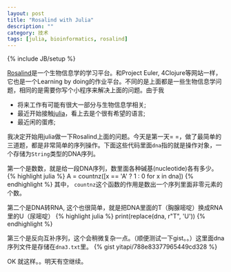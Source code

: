 ```yaml
---
layout: post
title: "Rosalind with Julia"
description: ""
category: 技术 
tags: [julia, bioinformatics, rosalind]
---
```

{% include JB/setup %}

[Rosalind](http://rosalind.info/)是一个生物信息学的学习平台。和Project Euler, 4Clojure等网站一样，它也是一个Learning by doing的作业平台。不同的是上面都是一些生物信息学问题，相同的是需要你写个小程序来解决上面的问题。由于我

 - 将来工作有可能有很大一部分与生物信息学相关;
 - 最近开始接触[julia](http://julialang.org)，看上去是个很有希望的语言;
 - 最近闲的蛋疼;

我决定开始用julia做一下Rosalind上面的问题。今天是第一天= =，做了最简单的三道题，都是非常简单的序列操作。下面这些代码里面`dna`指的就是操作对象，一个存储为`String`类型的DNA序列。

第一个是数数，就是给一段DNA序列，数里面各种碱基(nucleotide)各有多少。
{% highlight julia %}
A = countnz([x == 'A' ? 1 : 0 for x in dna])
{% endhighlight %}
其中， `countnz`这个函数的作用是数出一个序列里面非零元素的个数。


第二个是DNA转RNA, 这个也很简单，就是把DNA里面的T（胸腺嘧啶）换成RNA里的U（尿嘧啶）
{% highlight julia %}
print(replace(dna, r"T", 'U'))
{% endhighlight %}


第三个是反向互补序列，这个会稍微复杂一点。（顺便测试一下gist。。）这里面dna序列文件是存储在`dna3.txt`里。
{% gist yitapi/788e83377965449cd328 %}


OK 就这样。。明天有空继续。



